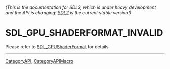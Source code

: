 ###### (This is the documentation for SDL3, which is under heavy development and the API is changing! [SDL2](https://wiki.libsdl.org/SDL2/) is the current stable version!)
# SDL_GPU_SHADERFORMAT_INVALID

Please refer to [SDL_GPUShaderFormat](SDL_GPUShaderFormat) for details.

----
[CategoryAPI](CategoryAPI), [CategoryAPIMacro](CategoryAPIMacro)

